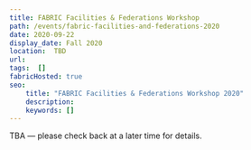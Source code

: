 ```yaml
---
title: FABRIC Facilities & Federations Workshop
path: /events/fabric-facilities-and-federations-2020
date: 2020-09-22
display_date: Fall 2020
location:  TBD
url: 
tags:  [] 
fabricHosted: true
seo:
    title: "FABRIC Facilities & Federations Workshop 2020"
    description: 
    keywords: []
---
```


TBA &mdash; please check back at a later time for details.
